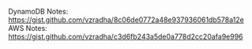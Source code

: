 DynamoDB Notes: https://gist.github.com/vzradha/8c06de0772a48e937936061db578a12e
AWS Notes: https://gist.github.com/vzradha/c3d6fb243a5de0a778d2cc20afa9e996
